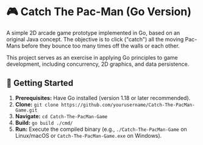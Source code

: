 # 🎮 Catch The Pac-Man (Go Version)
A simple 2D arcade game prototype implemented in Go, based on an original Java concept. The objective is to click ("catch") all the moving Pac-Mans before they bounce too many times off the walls or each other.

This project serves as an exercise in applying Go principles to game development, including concurrency, 2D graphics, and data persistence.

## 🚀 Getting Started

1.  **Prerequisites:** Have Go installed (version 1.18 or later recommended).
2.  **Clone:** `git clone https://github.com/yourusername/Catch-The-PacMan-Game.git` <!-- Replace with your repo URL -->
3.  **Navigate:** `cd Catch-The-PacMan-Game`
4.  **Build:** `go build ./cmd/`
5.  **Run:** Execute the compiled binary (e.g., `./Catch-The-PacMan-Game` on Linux/macOS or `Catch-The-PacMan-Game.exe` on Windows).